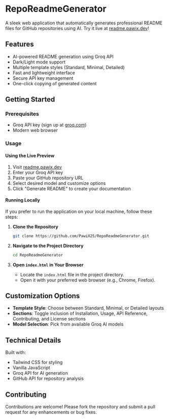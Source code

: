 # RepoReadmeGenerator

A sleek web application that automatically generates professional README files for GitHub repositories using AI. Try it live at [readme.pawix.dev](https://readme.pawix.dev)!

## Features

- AI-powered README generation using Groq API
- Dark/Light mode support
- Multiple template styles (Standard, Minimal, Detailed)
- Fast and lightweight interface
- Secure API key management
- One-click copying of generated content

## Getting Started

### Prerequisites

- Groq API key (sign up at [groq.com](https://groq.com))
- Modern web browser

### Usage

#### Using the Live Preview

1. Visit [readme.pawix.dev](https://readme.pawix.dev)
2. Enter your Groq API key
3. Paste your GitHub repository URL
4. Select desired model and customize options
5. Click "Generate README" to create your documentation

#### Running Locally

If you prefer to run the application on your local machine, follow these steps:

1. **Clone the Repository**

   ```bash
   git clone https://github.com/PawiX25/RepoReadmeGenerator.git
   ```

2. **Navigate to the Project Directory**

   ```bash
   cd RepoReadmeGenerator
   ```

3. **Open `index.html` in Your Browser**

   - Locate the `index.html` file in the project directory.
   - Open it with your preferred web browser (e.g., Chrome, Firefox).

## Customization Options

- **Template Style**: Choose between Standard, Minimal, or Detailed layouts
- **Sections**: Toggle inclusion of Installation, Usage, API Reference, Contributing, and License sections
- **Model Selection**: Pick from available Groq AI models

## Technical Details

Built with:

- Tailwind CSS for styling
- Vanilla JavaScript
- Groq API for AI generation
- GitHub API for repository analysis

## Contributing

Contributions are welcome! Please fork the repository and submit a pull request for any enhancements or bug fixes.

